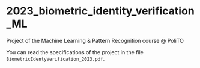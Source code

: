 # 2023_biometric_identity_verification_ML
Project of the Machine Learning &amp; Pattern Recognition course @ PoliTO

You can read the specifications of the project in the file `BiometricIdentyVerification_2023.pdf`.
